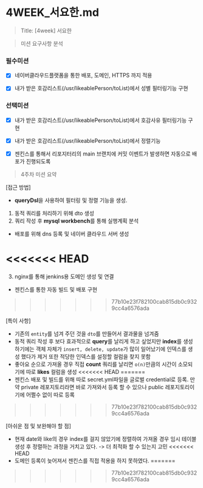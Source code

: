 # 4WEEK_서요한.md

> Title: [4week] 서요한

>미션 요구사항 분석

### 필수미션

 - [x] 네이버클라우드플랫폼을 통한 배포, 도메인, HTTPS 까지 적용

 - [x] 내가 받은 호감리스트(/usr/likeablePerson/toList)에서 성별 필터링기능 구현

### 선택미션

- [x] 내가 받은 호감리스트(/usr/likeablePerson/toList)에서 호감사유 필터링기능 구현

- [x] 내가 받은 호감리스트(/usr/likeablePerson/toList)에서 정렬기능


- [x] 젠킨스를 통해서 리포지터리의 main 브랜치에 커밋 이벤트가 발생하면 자동으로 배포가 진행되도록


> 4주차 미션 요약

[접근 방법]

- **queryDsl**을 사용하여 필터링 및 정렬 기능을 생성.

1. 동적 쿼리를 처리하기 위해 dto 생성 
2. 쿼리 작성 후 **mysql workbench**를 통해 실행계획 분석 
    
- 배포를 위해 dns 등록 및 네이버 클라우드 서버 생성

<<<<<<< HEAD
=======
3. nginx를 통해 jenkins용 도메인 생성 및 연결
 
- 젠킨스를 통한 자동 빌드 및 배포 구현 

>>>>>>> 77b10e23f782100cab815db0c9329cc4a6576ada

[특이 사항]

- 기존의 `entity`를 넘겨 주던 것을 `dto`를 만들어서 결과물을 넘겨줌 
- 동적 쿼리 작성 후 보다 효과적으로 **query**를 날리게 하고 싶었지만 **index**를 
생성하기에는 객체 자체가 `insert, delete, update`가 많이 일어났기에 인덱스를 생성
했다가 제거 또한 적당한 인덱스를 설정할 컬럼을 찾지 못함
- 좋아요 순으로 가져올 경우 직접 **count** 쿼리를 날리면 `o(n)`만큼의 시간이 소모되기에
따로 **likes** 컬럼을 생성
<<<<<<< HEAD
=======
- 젠킨스 배포 및 빌드를 위해 따로 secret.yml파일을 글로벌 credential로 등록. 만약 private 레포지토리라면 바로 가져와서 등록 할 수 있으나 public 레포지토리이기에 어쩔수 없이 따로 등록
>>>>>>> 77b10e23f782100cab815db0c9329cc4a6576ada

[아쉬운 점 및 보완해야 할 점]
- 현재 date와 like의 경우 index를 걸지 않았기에 정렬하여 가져올 경우 임시 테이블 생성 후 
정렬하는 과정을 거치고 있다. -> 더 최적화 할 수 있는지 고민
<<<<<<< HEAD
- 도메인 등록이 늦어져서 젠킨스를 직접 적용을 하지 못하였다.
=======

>>>>>>> 77b10e23f782100cab815db0c9329cc4a6576ada
